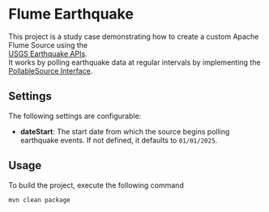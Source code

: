 # Flume Earthquake

This project is a study case demonstrating how to create a custom Apache Flume Source using the  
[USGS Earthquake APIs](https://earthquake.usgs.gov/fdsnws/event/1/).  
It works by polling earthquake data at regular intervals by implementing
the [PollableSource Interface](https://flume.apache.org/releases/content/1.7.0/apidocs/org/apache/flume/PollableSource.html).

## Settings

The following settings are configurable:

- **dateStart**: The start date from which the source begins polling earthquake events. If not defined, it defaults to
  `01/01/2025`.

## Usage

To build the project, execute the following command

```bash
mvn clean package
```


